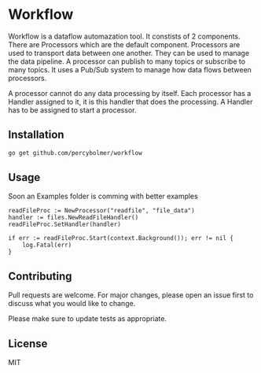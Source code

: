 # Workflow

Workflow is a dataflow automazation tool. 
It constists of 2 components. 
There are Processors which are the default component. Processors are used to transport data between
one another. They can be used to manage the data pipeline. 
A processor can publish to many topics or subscribe to many topics.
It uses a Pub/Sub system to manage how data flows between processors.

A processor cannot do any data processing by itself. Each processor has a Handler assigned to it, it is this handler that does the processing.
A Handler has to be assigned to start a processor.

## Installation

```bash
go get github.com/percybolmer/workflow
```

## Usage
Soon an Examples folder is comming with better examples

```golang
readFileProc := NewProcessor("readfile", "file_data")
handler := files.NewReadFileHandler()
readFileProc.SetHandler(handler)

if err := readFileProc.Start(context.Background()); err != nil {
	log.Fatal(err)
}
```

## Contributing
Pull requests are welcome. For major changes, please open an issue first to discuss what you would like to change.

Please make sure to update tests as appropriate.

## License
MIT
